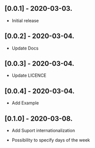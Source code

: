 ## [0.0.1] - 2020-03-03.

* Initial release

## [0.0.2] - 2020-03-04.

* Update Docs

## [0.0.3] - 2020-03-04.

* Update LICENCE

## [0.0.4] - 2020-03-04.

* Add Example

## [0.1.0] - 2020-03-08.

* Add Suport internationalization

* Possibility to specify days of the week
